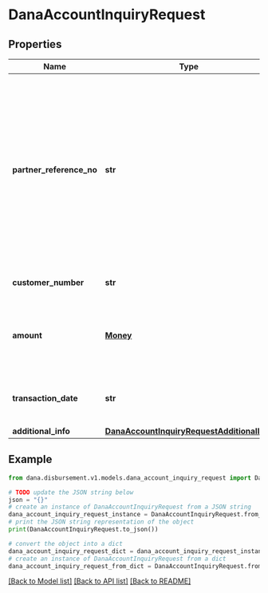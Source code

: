 # DanaAccountInquiryRequest


## Properties

Name | Type | Description | Notes
------------ | ------------- | ------------- | -------------
**partner_reference_no** | **str** | Unique transaction identifier on partner system which assigned to each transaction<br /> Notes:<br /> If the partner receives a timeout or an unexpected response from DANA and partner expects to perform retry request to DANA, please use the partnerReferenceNo that is the same as the one used in the transaction request process before  | [optional] 
**customer_number** | **str** | Customer account number, in format 628xxx | [optional] 
**amount** | [**Money**](Money.md) | Amount. Contains two sub-fields:<br /> 1. Value: Transaction amount, including the cents<br /> 2. Currency: Currency code based on ISO  | 
**transaction_date** | **str** | Transaction date, in format YYYY-MM-DDTHH:mm:ss+07:00. Time must be in GMT+7 (Jakarta time) | [optional] 
**additional_info** | [**DanaAccountInquiryRequestAdditionalInfo**](DanaAccountInquiryRequestAdditionalInfo.md) |  | 

## Example

```python
from dana.disbursement.v1.models.dana_account_inquiry_request import DanaAccountInquiryRequest

# TODO update the JSON string below
json = "{}"
# create an instance of DanaAccountInquiryRequest from a JSON string
dana_account_inquiry_request_instance = DanaAccountInquiryRequest.from_json(json)
# print the JSON string representation of the object
print(DanaAccountInquiryRequest.to_json())

# convert the object into a dict
dana_account_inquiry_request_dict = dana_account_inquiry_request_instance.to_dict()
# create an instance of DanaAccountInquiryRequest from a dict
dana_account_inquiry_request_from_dict = DanaAccountInquiryRequest.from_dict(dana_account_inquiry_request_dict)
```
[[Back to Model list]](../README.md#documentation-for-models) [[Back to API list]](../README.md#documentation-for-api-endpoints) [[Back to README]](../README.md)


